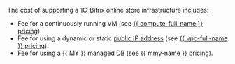 The cost of supporting a 1C-Bitrix online store infrastructure includes:
* Fee for a continuously running VM (see [{{ compute-full-name }} pricing](../../compute/pricing.md)).
* Fee for using a dynamic or static [public IP address](../../vpc/concepts/address.md#public-addresses) (see [{{ vpc-full-name }} pricing](../../vpc/pricing.md)).
* Fee for using a {{ MY }} managed DB (see [{{ mmy-name }} pricing](../../managed-mysql/pricing.md)).